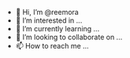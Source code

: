 - 👋 Hi, I’m @reemora
- 👀 I’m interested in ...
- 🌱 I’m currently learning ...
- 💞️ I’m looking to collaborate on ...
- 📫 How to reach me ...

<!---
reemora/reemora is a ✨ special ✨ repository because its `README.md` (this file) appears on your GitHub profile.
You can click the Preview link to take a look at your changes.
--->
